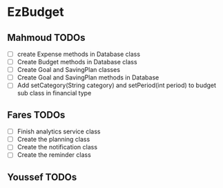 # EzBudget

## Mahmoud TODOs
- [ ] create Expense methods in Database class
- [ ] Create Budget methods in Database class
- [ ] Create Goal and SavingPlan classes
- [ ] Create Goal and SavingPlan methods in Database
- [ ] Add setCategory(String category) and setPeriod(int period) to budget sub class in financial type
## Fares TODOs
- [ ] Finish analytics service class
- [ ] Create the planning class
- [ ] Create the notification class
- [ ] Create the reminder class
## Youssef TODOs
